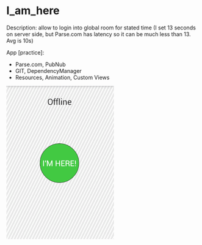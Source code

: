 # I_am_here

Description: allow to login into global room for stated time (I set 13 seconds on server side, but Parse.com has latency so it can be much less than 13. Avg is 10s)

App [practice]: 
* Parse.com, PubNub
* GIT, DependencyManager
* Resources, Animation, Custom Views

![demonstration gif](https://github.com/Nexen23/I_am_here/blob/dev/app/Demos/I_am_here_SMALL.gif "Demonstration")
